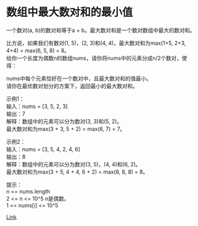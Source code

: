 <h1>数组中最大数对和的最小值</h1>

一个数对(a, b)的数对和等于a + b。最大数对和是一个数对数组中最大的数对和。</br>

比方说，如果我们有数对(1, 5)，(2, 3)和(4, 4)，最大数对和为max(1+5, 2+3, 4+4) = max(6, 5, 8) = 8。</br>
给你一个长度为偶数n的数组nums，请你将nums中的元素分成n/2个数对，使得：</br>

nums中每个元素恰好在一个数对中，且最大数对和的值最小。</br>
请你在最优数对划分的方案下，返回最小的最大数对和。</br>

示例1：</br>
输入：nums = [3, 5, 2, 3]</br>
输出：7</br>
解释：数组中的元素可以分为数对(3, 3)和(5, 2)。</br>
最大数对和为max(3 + 3, 5 + 2) = max(6, 7) = 7。</br>

示例2：</br>
输入：nums = [3, 5, 4, 2, 4, 6]</br>
输出：8</br>
解释：数组中的元素可以分为数对(3, 5)，(4, 4)和(6, 2)。</br>
最大数对和为max(3 + 5, 4 + 4, 6 + 2) = max(8, 8, 8) = 8。</br>

提示：</br>
n == nums.length</br>
2 <= n <= 10^5 n是偶数。</br>
1 <= nums[i] <= 10^5</br>

[Link](https://leetcode-cn.com/problems/minimize-maximum-pair-sum-in-array/)